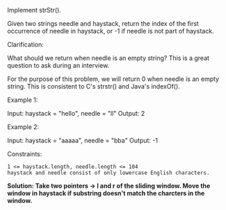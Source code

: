 Implement strStr().

Given two strings needle and haystack, return the index of the first occurrence of needle in haystack, or -1 if needle is not part of haystack.

Clarification:

What should we return when needle is an empty string? This is a great question to ask during an interview.

For the purpose of this problem, we will return 0 when needle is an empty string. This is consistent to C's strstr() and Java's indexOf().

 

Example 1:

Input: haystack = "hello", needle = "ll"
Output: 2

Example 2:

Input: haystack = "aaaaa", needle = "bba"
Output: -1

 

Constraints:

    1 <= haystack.length, needle.length <= 104
    haystack and needle consist of only lowercase English characters.



<b>Solution: Take two pointers -> l and r of the sliding window. Move the window in haystack if substring doesn't match the charcters in the window. </b> 
